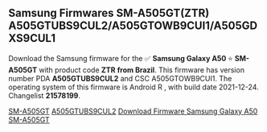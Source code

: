 <h2>Samsung Firmwares SM-A505GT(ZTR) A505GTUBS9CUL2/A505GTOWB9CUI1/A505GDXS9CUL1</h2>
Download the Samsung firmware for the ✅ <strong>Samsung Galaxy A50 </strong> ⭐ <strong>SM-A505GT</strong> with product code <strong>ZTR</strong> <strong> from Brazil</strong>. This firmware has version number PDA <strong>A505GTUBS9CUL2</strong> and CSC A505GTOWB9CUI1. The operating system of this firmware is Android R , with build date 2021-12-24. Changelist <strong>21578199</strong>.

[SM-A505GT](https://samfirm.shop/samsung/model/SM-A505GT)
[A505GTUBS9CUL2](https://samfirm.shop/samsung/pda/A505GTUBS9CUL2)
[Download Firmware Samsung Galaxy A50 SM-A505GT](https://samfirm.shop/samsung/firmware/485185)
